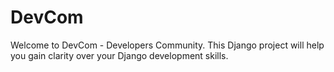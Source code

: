 # DevCom
Welcome to DevCom - Developers Community. This Django project will help you gain clarity over your Django development skills.
